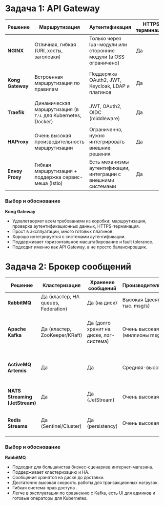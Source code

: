 # Задача 1: API Gateway

| Решение              | Маршрутизация                                              | Аутентификация                     | HTTPS терминация | Масштабируемость                              | Простота эксплуатации                                   | Доп. возможности                                 |
| -------------------- | ---------------------------------------------------------- | --------------------------------------------------------------- | ---------------- | --------------------------------------------- | ------------------------------------------------------- | ------------------------------------------------ |
| **NGINX** | Отличная, гибкая (URI, хосты, заголовки)                   | Только через lua-модули или сторонние модули (в OSS ограничено) | Да               | Высокая                                       | Простая конфигурация, но ручная                         | WAF, rate limiting (в Plus)                      |
| **Kong Gateway**     | Встроенная маршрутизация по правилам                       | Поддержка OAuth2, JWT, Keycloak, LDAP и плагинов                | Да               | Горизонтальное масштабирование, поддержка K8s | Простая (через declarative config или Admin API)        | Огромное число плагинов, сервис-меш интеграция   |
| **Traefik**          | Динамическая маршрутизация (в т.ч. для Kubernetes, Docker) | JWT, OAuth2, OIDC (middleware)                                  | Да               | Отличная в K8s, auto-discovery сервисов       | Простота и быстрая настройка                            | ACME/Let’s Encrypt, интеграция с Consul, Etcd    |
| **HAProxy**          | Очень высокая производительность маршрутизации             | Ограниченно, нужно интегрировать внешние решения                | Да               | Высочайшая (большие нагрузки)                 | Конфигурация несложная, но функционал по auth ограничен | В основном балансировщик, а не gateway           |
| **Envoy Proxy**      | Гибкая маршрутизация + поддержка сервис-меша (Istio)       | Есть механизмы аутентификации, интеграции с внешними системами  | Да               | Высокая, поддержка discovery                  | Сложнее в настройке                                     | Подходит для больших систем с Istio/Service Mesh |

### Выбор и обоснование

**Kong Gateway**

* Удовлетворяет всем требованиям из коробки: маршрутизация, проверка аутентификационных данных, HTTPS-терминация.
* Прост в эксплуатации, много готовых плагинов.
* Хорошо интегрируется с системами аутентификации.
* Поддерживает горизонтальное масштабирование и fault tolerance.
* Подходит именно как API Gateway, а не просто балансировщик.

# Задача 2: Брокер сообщений

| Решение                        | Кластеризация                       | Хранение сообщений                      | Производительность             | Поддержка форматов                                  | Разделение прав | Простота эксплуатации                                |
| ------------------------------ | ----------------------------------- | --------------------------------------- | ------------------------------ | --------------------------------------------------- | --------------- | ---------------------------------------------------- |
| **RabbitMQ**                   | Да (кластер, HA queues, Federation) | Да (на диск)                            | Высокая (десятки тыс. msg/s)   | JSON, XML, Protobuf, бинарные                       | ACL, vhost      | Простая настройка, удобные UI/CLI                    |
| **Apache Kafka**               | Да (кластер, ZooKeeper/KRaft)       | Да (долго хранит на диске, лог-система) | Очень высокая (миллионы msg/s) | Любые форматы (ключ-значение, Avro, JSON, Protobuf) | ACL             | Более сложная эксплуатация, требуется DevOps опыт    |
| **ActiveMQ Artemis**           | Да                                  | Да                                      | Средняя-высокая                | Поддержка JMS, STOMP, MQTT, AMQP                    | ACL             | Средняя сложность                                    |
| **NATS Streaming (JetStream)** | Да                                  | Да (JetStream)                          | Очень высокая                  | Простые форматы (JSON, protobuf)                    | ACL             | Простота, но функционал меньше, чем у Kafka/RabbitMQ |
| **Redis Streams**              | Да (Sentinel/Cluster)               | Да (persistency)                        | Очень высокая                  | JSON, строки, бинарные                              | ACL             | Простая, но скорее cache/stream, чем брокер          |

### Выбор и обоснование

**RabbitMQ**

* Подходит для большинства бизнес-сценариев интернет-магазина.
* Поддерживает кластеризацию и HA.
* Сообщения хранятся на диске до доставки.
* Достаточно высокая скорость работы для транзакционных нагрузок.
* Гибкая система прав доступа .
* Легче в эксплуатации по сравнению с Kafka, есть UI для админов и готовые операторы для Kubernetes.